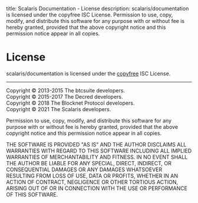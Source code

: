 title: Scalaris Documentation - License
description: scalaris/documentation is licensed under the copyfree ISC License. Permission to use, copy, modify, and distribute this software for any purpose with or without fee is hereby granted, provided that the above copyright notice and this permission notice appear in all copies.

# License 

scalaris/documentation is licensed under the [copyfree](http://copyfree.org) ISC License. 

---

Copyright &copy; 2013-2015 The btcsuite developers.<br>
Copyright &copy; 2015-2017 The Decred developers.<br>
Copyright &copy; 2018 The Blocknet Protocol developers.<br>
Copyright &copy; 2021 The Scalaris developers.

Permission to use, copy, modify, and distribute this software for any purpose with or without fee is hereby granted, provided that the above copyright notice and this permission notice appear in all copies.

THE SOFTWARE IS PROVIDED "AS IS" AND THE AUTHOR DISCLAIMS ALL WARRANTIES WITH REGARD TO THIS SOFTWARE INCLUDING ALL IMPLIED WARRANTIES OF MERCHANTABILITY AND FITNESS. IN NO EVENT SHALL THE AUTHOR BE LIABLE FOR ANY SPECIAL, DIRECT, INDIRECT, OR CONSEQUENTIAL DAMAGES OR ANY DAMAGES WHATSOEVER RESULTING FROM LOSS OF USE, DATA OR PROFITS, WHETHER IN AN ACTION OF CONTRACT, NEGLIGENCE OR OTHER TORTIOUS ACTION, ARISING OUT OF OR IN CONNECTION WITH THE USE OR PERFORMANCE OF THIS SOFTWARE.
